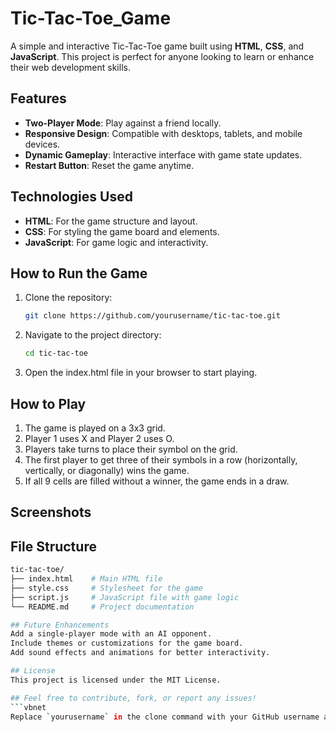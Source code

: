 # Tic-Tac-Toe_Game

A simple and interactive Tic-Tac-Toe game built using **HTML**, **CSS**, and **JavaScript**. This project is perfect for anyone looking to learn or enhance their web development skills.

## Features

- **Two-Player Mode**: Play against a friend locally.
- **Responsive Design**: Compatible with desktops, tablets, and mobile devices.
- **Dynamic Gameplay**: Interactive interface with game state updates.
- **Restart Button**: Reset the game anytime.

## Technologies Used

- **HTML**: For the game structure and layout.
- **CSS**: For styling the game board and elements.
- **JavaScript**: For game logic and interactivity.

## How to Run the Game

1. Clone the repository:
   ```bash
   git clone https://github.com/yourusername/tic-tac-toe.git

2. Navigate to the project directory:
   ```bash
   cd tic-tac-toe

3. Open the index.html file in your browser to start playing.

## How to Play

1. The game is played on a 3x3 grid.
2. Player 1 uses X and Player 2 uses O.
3. Players take turns to place their symbol on the grid.
4. The first player to get three of their symbols in a row (horizontally, vertically, or diagonally) wins the game.
5. If all 9 cells are filled without a winner, the game ends in a draw.

## Screenshots

## File Structure
   ```bash
   tic-tac-toe/
   ├── index.html    # Main HTML file
   ├── style.css     # Stylesheet for the game
   ├── script.js     # JavaScript file with game logic
   └── README.md     # Project documentation
   
## Future Enhancements
   Add a single-player mode with an AI opponent.
   Include themes or customizations for the game board.
   Add sound effects and animations for better interactivity.

## License
  This project is licensed under the MIT License.

## Feel free to contribute, fork, or report any issues!
   ```vbnet
   Replace `yourusername` in the clone command with your GitHub username and update the `path/to/screenshot.png` with an actual path to a screenshot of your game (if available). Let me know if you'd like help with anything else!


